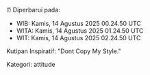 ⏰ Diperbarui pada:
- WIB: Kamis, 14 Agustus 2025 00.24.50 UTC
- WITA: Kamis, 14 Agustus 2025 01.24.50 UTC
- WIT: Kamis, 14 Agustus 2025 02.24.50 UTC

Kutipan Inspiratif:
"Dont Copy My Style."


Kategori: attitude


